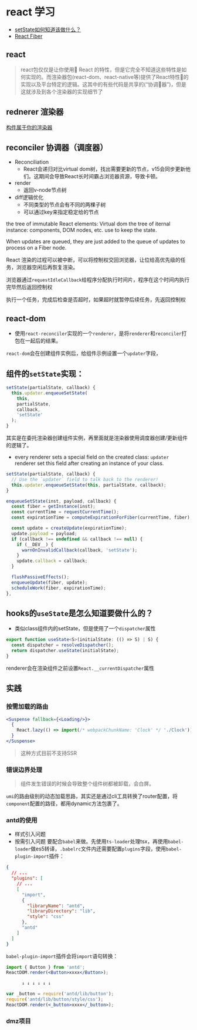 # react 学习
* [setState如何知道该做什么？](https://overreacted.io/zh-hans/how-does-setstate-know-what-to-do/)
* [React Fiber](https://juejin.im/post/5dadc6045188255a270a0f85#heading-0)
## react
>react包仅仅是让你使用 React 的特性，但是它完全不知道这些特性是如何实现的。而渲染器包(react-dom、react-native等)提供了React特性的实现以及平台特定的逻辑。这其中的有些代码是共享的(“协调器”)，但是这就涉及到各个渲染器的实现细节了

## rednerer 渲染器
[构件属于你的渲染器](https://github.com/facebook/react/blob/master/packages/react-reconciler/README.md#practical-examples)

## reconciler 协调器（调度器）
* Reconciliation
  * React会递归对比virtual dom树，找出需要更新的节点，v15会同步更新他们。这期间会导致React长时间霸占浏览器资源，导致卡顿。
* render
  * 返回v-node节点树
* diff逻辑优化
  * 不同类型的节点会有不同的两棵子树
  * 可以通过key来指定稳定给的节点

the tree of immutable React elements: Virtual dom
the tree of iternal instance: components, DOM nodes, etc. use to keep the state.

When updates are queued, they are just added to the queue of updates to process on a Fiber node.

React 渲染的过程可以被中断，可以将控制权交回浏览器，让位给高优先级的任务，浏览器空闲后再恢复渲染。

浏览器通过`requestIdleCallback`给程序分配执行时间片，程序在这个时间内执行完毕然后返回控制权

执行一个任务，完成后检查是否超时，如果超时就暂停后续任务，先返回控制权


## react-dom
* 使用`react-reconciler`实现的一个`renderer`，是将`renderer`和`reconciler`打包在一起后的结果。

`react-dom`会在创建组件实例后，给组件示例设置一个`updater`字段，

## 组件的`setState`实现：
```js
setState(partialState, callback) {
  this.updater.enqueueSetState(
    this,
    partialState,
    callback,
    'setState'
  );
}
```
其实是在委托渲染器创建组件实例，再里面就是渲染器使用调度器创建/更新组件的逻辑了。

* every renderer sets a special field on the created class: `updater`
renderer set this field after creating an instance of your class.

```js
setState(partialState, callback) {
  // Use the `updater` field to talk back to the renderer!
  this.updater.enqueueSetState(this, partialState, callback);
}
```
```js
enqueueSetState(inst, payload, callback) {
  const fiber = getInstance(inst);
  const currentTime = requestCurrentTime();
  const expirationTime = computeExpirationForFiber(currentTime, fiber);

  const update = createUpdate(expirationTime);
  update.payload = payload;
  if (callback !== undefined && callback !== null) {
    if (__DEV__) {
      warnOnInvalidCallback(callback, 'setState');
    }
    update.callback = callback;
  }

  flushPassiveEffects();
  enqueueUpdate(fiber, update);
  scheduleWork(fiber, expirationTime);
},
```


## hooks的`useState`是怎么知道要做什么的？
* 类似class组件内的setState，但是使用了一个`dispatcher`属性

```ts
export function useState<S>(initialState: (() => S) | S) {
  const dispatcher = resolveDispatcher();
  return dispatcher.useState(initialState);
}
```
renderer会在渲染组件之前设置`React.__currentDispatcher`属性



## 实践

### 按需加载的路由
```jsx
<Suspense fallback={<Loading/>}>
  {
    React.lazy(() => import(/* webpackChunkName: 'Clock' */ './Clock'))
  }
</Suspense>
```
> 这种方式目前不支持SSR

### 错误边界处理
> 组件发生错误的时候会导致整个组件树都被卸载，会白屏。

`umi`的路由级别的动态加载思路，其实还是通过cli工具转换了router配置，将`component`配置的路径，都用dynamic方法包裹了。

### antd的使用
* 样式引入问题
* 按需引入问题
要配合`babel`来做。先使用`ts-loader`处理tsx，再使用`babel-loader`做es5转译，`.babelrc`文件内还需要配置`plugins`字段，使用`babel-plugin-import`插件：
```json
{
  // ...
  "plugins": [
    // ...
    [
      "import",
      {
        "libraryName": "antd",
        "libraryDirectory": "lib",
        "style": "css"
      },
      "antd"
    ]
  ]
}

```

`babel-plugin-import`插件会将`import`语句转换：
```jsx
import { Button } from 'antd';
ReactDOM.render(<Button>xxxx</Button>);

      ↓ ↓ ↓ ↓ ↓ ↓

var _button = require('antd/lib/button');
require('antd/lib/button/style/css');
ReactDOM.render(<_button>xxxx</_button>);
```

### dmz项目
